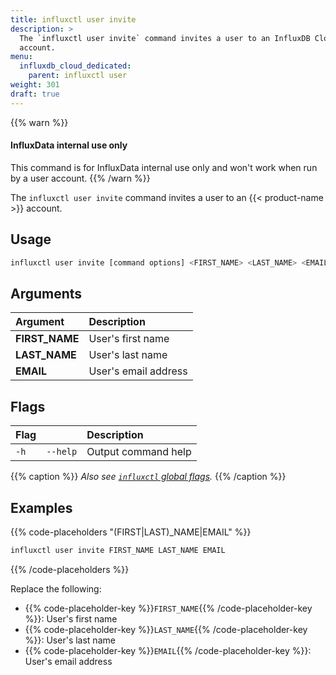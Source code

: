 ```yaml
---
title: influxctl user invite
description: >
  The `influxctl user invite` command invites a user to an InfluxDB Cloud Dedicated
  account.
menu:
  influxdb_cloud_dedicated:
    parent: influxctl user
weight: 301
draft: true
---
```


{{% warn %}}
#### InfluxData internal use only

This command is for InfluxData internal use only and won't work when run by
a user account.
{{% /warn %}}

The `influxctl user invite` command invites a user to an {{< product-name >}}
account.

## Usage

```sh
influxctl user invite [command options] <FIRST_NAME> <LAST_NAME> <EMAIL>
```

## Arguments

| Argument       | Description          |
| :------------- | :------------------- |
| **FIRST_NAME** | User's first name    |
| **LAST_NAME**  | User's last name     |
| **EMAIL**      | User's email address |

## Flags

| Flag |          | Description         |
| :--- | :------- | :------------------ |
| `-h` | `--help` | Output command help |

{{% caption %}}
_Also see [`influxctl` global flags](/influxdb/cloud-dedicated/reference/cli/influxctl/#global-flags)._
{{% /caption %}}

## Examples

{{% code-placeholders "(FIRST|LAST)_NAME|EMAIL" %}}
```sh
influxctl user invite FIRST_NAME LAST_NAME EMAIL
```
{{% /code-placeholders %}}

Replace the following:

- {{% code-placeholder-key %}}`FIRST_NAME`{{% /code-placeholder-key %}}:
  User's first name
- {{% code-placeholder-key %}}`LAST_NAME`{{% /code-placeholder-key %}}:
  User's last name
- {{% code-placeholder-key %}}`EMAIL`{{% /code-placeholder-key %}}:
  User's email address
